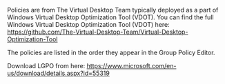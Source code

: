 Policies are from The Virtual Desktop Team typically deployed as a part of Windows Virtual Desktop Optimization Tool (VDOT).  You can find the full Windows Virtual Desktop Optimization Tool (VDOT) here: https://github.com/The-Virtual-Desktop-Team/Virtual-Desktop-Optimization-Tool

The policies are listed in the order they appear in the Group Policy Editor.

Download LGPO from here: https://www.microsoft.com/en-us/download/details.aspx?id=55319